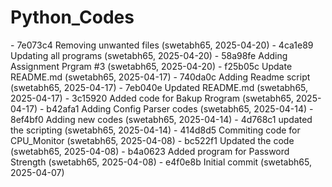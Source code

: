 # Python_Codes
-   7 e 0 7 3 c 4   R e m o v i n g   u n w a n t e d   f i l e s   ( s w e t a b h 6 5 ,   2 0 2 5 - 0 4 - 2 0 )  
 -   4 c a 1 e 8 9   U p d a t i n g   a l l   p r o g r a m s   ( s w e t a b h 6 5 ,   2 0 2 5 - 0 4 - 2 0 )  
 -   5 8 a 9 8 f e   A d d i n g   A s s i g n m e n t   P r g r a m   # 3   ( s w e t a b h 6 5 ,   2 0 2 5 - 0 4 - 2 0 )  
 -   f 2 5 b 0 5 c   U p d a t e   R E A D M E . m d   ( s w e t a b h 6 5 ,   2 0 2 5 - 0 4 - 1 7 )  
 -   7 4 0 d a 0 c   A d d i n g   R e a d m e     s c r i p t   ( s w e t a b h 6 5 ,   2 0 2 5 - 0 4 - 1 7 )  
 -   7 e b 0 4 0 e   U p d a t e d   R E A D M E . m d   ( s w e t a b h 6 5 ,   2 0 2 5 - 0 4 - 1 7 )  
 -   3 c 1 5 9 2 0   A d d e d   c o d e   f o r   B a k u p   R r o g r a m   ( s w e t a b h 6 5 ,   2 0 2 5 - 0 4 - 1 7 )  
 -   b 4 2 a f a 1   A d d i n g   C o n f i g   P a r s e r   c o d e s   ( s w e t a b h 6 5 ,   2 0 2 5 - 0 4 - 1 4 )  
 -   8 e f 4 b f 0   A d d i n g   n e w   c o d e s   ( s w e t a b h 6 5 ,   2 0 2 5 - 0 4 - 1 4 )  
 -   4 d 7 6 8 c 1   u p d a t e d   t h e   s c r i p t i n g   ( s w e t a b h 6 5 ,   2 0 2 5 - 0 4 - 1 4 )  
 -   4 1 4 d 8 d 5   C o m m i t i n g   c o d e   f o r   C P U _ M o n i t o r   ( s w e t a b h 6 5 ,   2 0 2 5 - 0 4 - 0 8 )  
 -   b c 5 2 2 f 1   U p d a t e d   t h e   c o d e   ( s w e t a b h 6 5 ,   2 0 2 5 - 0 4 - 0 8 )  
 -   b 4 a 0 6 2 3   A d d e d   p r o g r a m   f o r   P a s s w o r d   S t r e n g t h   ( s w e t a b h 6 5 ,   2 0 2 5 - 0 4 - 0 8 )  
 -   e 4 f 0 e 8 b   I n i t i a l   c o m m i t   ( s w e t a b h 6 5 ,   2 0 2 5 - 0 4 - 0 7 )  
 